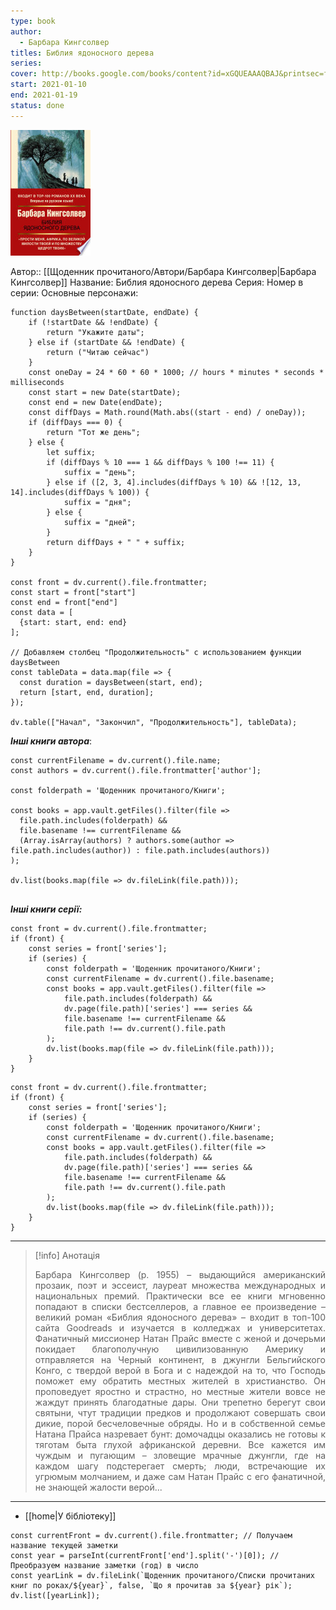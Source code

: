 ```yaml
---
type: book
author:
  - Барбара Кингсолвер
titles: Библия ядоносного дерева
series: 
cover: http://books.google.com/books/content?id=xGQUEAAAQBAJ&printsec=frontcover&img=1&zoom=1&edge=curl&source=gbs_api
start: 2021-01-10
end: 2021-01-19
status: done
---
```

![cover|150](media/cover!150-15.jpg)

Автор:: [[Щоденник прочитаного/Автори/Барбара Кингсолвер|Барбара Кингсолвер]]
Название: Библия ядоносного дерева
Серия:
Номер в серии:
Основные персонажи:

```dataviewjs
function daysBetween(startDate, endDate) {
	if (!startDate && !endDate) { 
		return "Укажите даты"; 
	} else if (startDate && !endDate) {
		return ("Читаю сейчас")
	}
	const oneDay = 24 * 60 * 60 * 1000; // hours * minutes * seconds * milliseconds
	const start = new Date(startDate);
	const end = new Date(endDate);
	const diffDays = Math.round(Math.abs((start - end) / oneDay));
	if (diffDays === 0) {
		return "Тот же день";   
	} else {
		let suffix;     
	    if (diffDays % 10 === 1 && diffDays % 100 !== 11) {
		    suffix = "день";     
	    } else if ([2, 3, 4].includes(diffDays % 10) && ![12, 13, 14].includes(diffDays % 100)) {
			suffix = "дня";     
		} else {       
			suffix = "дней";     
		}          
		return diffDays + " " + suffix;   
	} 
}  

const front = dv.current().file.frontmatter;
const start = front["start"]
const end = front["end"]
const data = [
  {start: start, end: end}
];

// Добавляем столбец "Продолжительность" с использованием функции daysBetween
const tableData = data.map(file => {
  const duration = daysBetween(start, end);
  return [start, end, duration];
});

dv.table(["Начал", "Закончил", "Продолжительность"], tableData);
```
***Інші книги автора***:
```dataviewjs
const currentFilename = dv.current().file.name;
const authors = dv.current().file.frontmatter['author'];

const folderpath = 'Щоденник прочитаного/Книги';

const books = app.vault.getFiles().filter(file =>
  file.path.includes(folderpath) &&
  file.basename !== currentFilename &&
  (Array.isArray(authors) ? authors.some(author => file.path.includes(author)) : file.path.includes(authors))
);

dv.list(books.map(file => dv.fileLink(file.path)));


```
***Інші книги серії:***
```dataviewjs
const front = dv.current().file.frontmatter;
if (front) {
	const series = front['series'];
	if (series) {
		const folderpath = 'Щоденник прочитаного/Книги';
		const currentFilename = dv.current().file.basename;
		const books = app.vault.getFiles().filter(file =>  
			file.path.includes(folderpath) && 
			dv.page(file.path)['series'] === series && 
			file.basename !== currentFilename &&
			file.path !== dv.current().file.path 
		);
		dv.list(books.map(file => dv.fileLink(file.path)));
	}
}

```

```dataviewjs
const front = dv.current().file.frontmatter;
if (front) {
	const series = front['series'];
	if (series) {
		const folderpath = 'Щоденник прочитаного/Книги';
		const currentFilename = dv.current().file.basename;
		const books = app.vault.getFiles().filter(file =>  
			file.path.includes(folderpath) && 
			dv.page(file.path)['series'] === series && 
			file.basename !== currentFilename &&
			file.path !== dv.current().file.path 
		);
		dv.list(books.map(file => dv.fileLink(file.path)));
	}
}

```

---
>[!info] Анотація
><p align="justify">Барбара Кингсолвер (р. 1955) – выдающийся американский прозаик, поэт и эссеист, лауреат множества международных и национальных премий. Практически все ее книги мгновенно попадают в списки бестселлеров, а главное ее произведение – великий роман «Библия ядоносного дерева» – входит в топ-100 сайта Goodreads и изучается в колледжах и университетах. Фанатичный миссионер Натан Прайс вместе с женой и дочерьми покидает благополучную цивилизованную Америку и отправляется на Черный континент, в джунгли Бельгийского Конго, с твердой верой в Бога и с надеждой на то, что Господь поможет ему обратить местных жителей в христианство. Он проповедует яростно и страстно, но местные жители вовсе не жаждут принять благодатные дары. Они трепетно берегут свои святыни, чтут традиции предков и продолжают совершать свои дикие, порой бесчеловечные обряды. Но и в собственной семье Натана Прайса назревает бунт: домочадцы оказались не готовы к тяготам быта глухой африканской деревни. Все кажется им чуждым и пугающим – зловещие мрачные джунгли, где на каждом шагу подстерегает смерть; люди, встречающие их угрюмым молчанием, и даже сам Натан Прайс с его фанатичной, не знающей жалости верой...</p>
___

- [[home|У бібліотеку]]
```dataviewjs
const currentFront = dv.current().file.frontmatter; // Получаем название текущей заметки
const year = parseInt(currentFront['end'].split('-')[0]); // Преобразуем название заметки (год) в число
const yearLink = dv.fileLink(`Щоденник прочитаного/Списки прочитаних книг по роках/${year}`, false, `Що я прочитав за ${year} рік`);
dv.list([yearLink]);
```